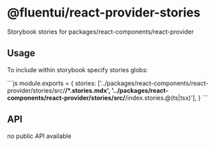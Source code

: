 # @fluentui/react-provider-stories

Storybook stories for packages/react-components/react-provider

## Usage

To include within storybook specify stories globs:

\`\`\`js
module.exports = {
stories: ['../packages/react-components/react-provider/stories/src/**/*.stories.mdx', '../packages/react-components/react-provider/stories/src/**/index.stories.@(ts|tsx)'],
}
\`\`\`

## API

no public API available
